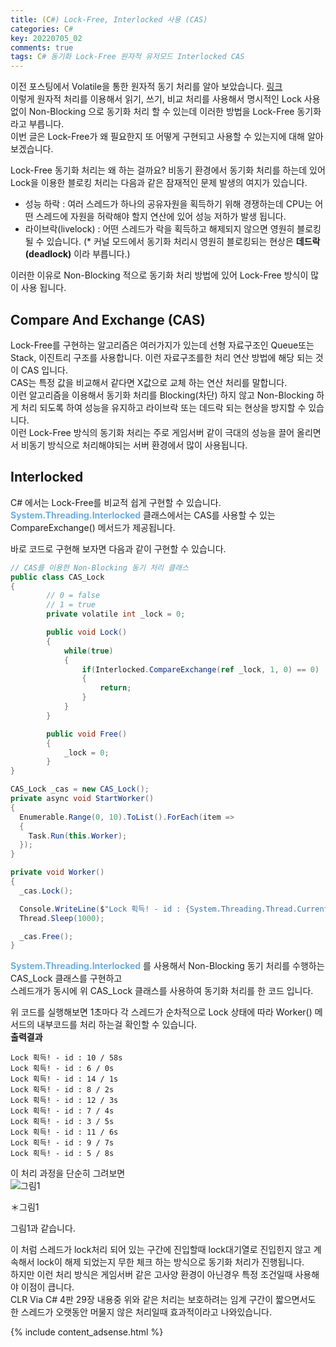 ```yaml
---
title: (C#) Lock-Free, Interlocked 사용 (CAS)
categories: C#
key: 20220705_02
comments: true
tags: C# 동기화 Lock-Free 원자적 유저모드 Interlocked CAS
---
```


이전 포스팅에서 Volatile을 통한 원자적 동기 처리를 알아 보았습니다. [링크](https://tyeom.github.io/c%23/2022/07/05/C-%EB%8F%99%EA%B8%B0%ED%99%94-%EC%84%A4%EB%AA%85-%EB%B0%8F-Volatile-%EB%8F%99%EA%B8%B0%ED%99%94.html)<br/>
이렇게 원자적 처리를 이용해서 읽기, 쓰기, 비교 처리를 사용해서 명시적인 Lock 사용 없이 Non-Blocking 으로 동기화 처리 할 수 있는데 이러한 방법을 Lock-Free 동기화 라고 부릅니다.<br/>
이번 글은 Lock-Free가 왜 필요한지 또 어떻게 구현되고 사용할 수 있는지에 대해 알아보겠습니다.

<!--more-->

Lock-Free 동기화 처리는 왜 하는 걸까요? 비동기 환경에서 동기화 처리를 하는데 있어 Lock을 이용한 블로킹 처리는 다음과 같은 잠재적인 문제 발생의 여지가 있습니다.<br/>
- 성능 하락 : 여러 스레드가 하나의 공유자원을 획득하기 위해 경쟁하는데 CPU는 어떤 스레드에 자원을 허락해야 할지 연산에 있어 성능 저하가 발생 됩니다.
- 라이브락(livelock) : 어떤 스레드가 락을 획득하고 해제되지 않으면 영원히 블로킹 될 수 있습니다. (* 커널 모드에서 동기화 처리시 영원히 블로킹되는 현상은 **데드락(deadlock)** 이라 부릅니다.)

이러한 이유로 Non-Blocking 적으로 동기화 처리 방법에 있어 Lock-Free 방식이 많이 사용 됩니다.

Compare And Exchange (CAS)
-

Lock-Free를 구현하는 알고리즘은 여러가지가 있는데 선형 자료구조인 Queue또는 Stack, 이진트리 구조를 사용합니다. 이런 자료구조를한 처리 연산 방법에 해당 되는 것이 CAS 입니다. <br/>
CAS는 특정 값을 비교해서 같다면 X값으로 교체 하는 연산 처리를 말합니다.<br/>
이런 알고리즘을 이용해서 동기화 처리를 Blocking(차단) 하지 않고 Non-Blocking 하게 처리 되도록 하여 성능을 유지하고 라이브락 또는 데드락 되는 현상을 방지할 수 있습니다.<br/>
이런 Lock-Free 방식의 동기화 처리는 주로 게임서버 같이 극대의 성능을 끌어 올리면서 비동기 방식으로 처리해야되는 서버 환경에서 많이 사용됩니다.

Interlocked
-

C# 에서는 Lock-Free를 비교적 쉽게 구현할 수 있습니다. **<span style="color: rgb(107, 173, 222);">System.Threading.Interlocked</span>** 클래스에서는 CAS를 사용할 수 있는<br/>
CompareExchange() 메서드가 제공됩니다.<br/>

바로 코드로 구현해 보자면 다음과 같이 구현할 수 있습니다.<br/>
```cs
// CAS를 이용한 Non-Blocking 동기 처리 클래스
public class CAS_Lock
{
        // 0 = false
        // 1 = true
        private volatile int _lock = 0;

        public void Lock()
        {
            while(true)
            {
                if(Interlocked.CompareExchange(ref _lock, 1, 0) == 0)
                {
                    return;
                }
            }
        }

        public void Free()
        {
            _lock = 0;
        }
}

CAS_Lock _cas = new CAS_Lock();
private async void StartWorker()
{
  Enumerable.Range(0, 10).ToList().ForEach(item =>
  {
    Task.Run(this.Worker);
  });
}

private void Worker()
{
  _cas.Lock();

  Console.WriteLine($"Lock 획득! - id : {System.Threading.Thread.CurrentThread.ManagedThreadId} / {DateTime.Now.Second}s");
  Thread.Sleep(1000);

  _cas.Free();
}
```

**<span style="color: rgb(107, 173, 222);">System.Threading.Interlocked</span>** 를 사용해서 Non-Blocking 동기 처리를 수행하는 CAS_Lock 클래스를 구현하고<br/>
스레드개가 동시에 위 CAS_Lock 클래스를 사용하여 동기화 처리를 한 코드 입니다.

위 코드를 실행해보면 1초마다 각 스레드가 순차적으로 Lock 상태에 따라 Worker() 메서드의 내부코드를 처리 하는걸 확인할 수 있습니다.<br/>
**출력결과**
```
Lock 획득! - id : 10 / 58s
Lock 획득! - id : 6 / 0s
Lock 획득! - id : 14 / 1s
Lock 획득! - id : 8 / 2s
Lock 획득! - id : 12 / 3s
Lock 획득! - id : 7 / 4s
Lock 획득! - id : 3 / 5s
Lock 획득! - id : 11 / 6s
Lock 획득! - id : 9 / 7s
Lock 획득! - id : 5 / 8s
```

이 처리 과정을 단순히 그려보면<br/>
![그림1](https://user-images.githubusercontent.com/13028129/177270160-64bf7673-3534-4f8f-8b3d-2773395e074f.png)<br/>

＊그림1<br/>

그림1과 같습니다.<br/>

이 처럼 스레드가 lock처리 되어 있는 구간에 진입할때 lock대기열로 진입힌지 않고 계속해서 lock이 해제 되었는지 무한 체크 하는
방식으로 동기화 처리가 진행됩니다.<br/>
하지만 이런 처리 방식은 게임서버 같은 고사양 환경이 아닌경우 특정 조건일때 사용해야 이점이 큽니다.<br/>
CLR Via C# 4판 29장 내용중 위와 같은 처리는 보호하려는 임계 구간이 짧으면서도 한 스레드가 오랫동안 머물지 않은 처리일때 효과적이라고 나와있습니다.

{% include content_adsense.html %}
